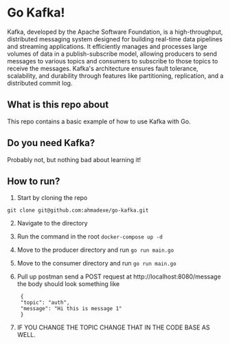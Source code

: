 # Go Kafka!
Kafka, developed by the Apache Software Foundation, is a high-throughput, distributed messaging system designed for building real-time data pipelines and streaming applications. It efficiently manages and processes large volumes of data in a publish-subscribe model, allowing producers to send messages to various topics and consumers to subscribe to those topics to receive the messages. Kafka's architecture ensures fault tolerance, scalability, and durability through features like partitioning, replication, and a distributed commit log.

## What is this repo about
This repo contains a basic example of how to use Kafka with Go. 

## Do you need Kafka?
Probably not, but nothing bad about learning it!

## How to run?
1. Start by cloning the repo
```
git clone git@github.com:ahmadexe/go-kafka.git
```

2. Navigate to the directory
3. Run the command in the root
   `docker-compose up -d`
4. Move to the producer directory and run
   `go run main.go`
6. Move to the consumer directory and run
   `go run main.go`
7. Pull up postman send a POST request at http://localhost:8080/message the body should look something like
   ```
    {
	"topic": "auth",
	"message": "Hi this is message 1"
    }
   ```

8. IF YOU CHANGE THE TOPIC CHANGE THAT IN THE CODE BASE AS WELL.
